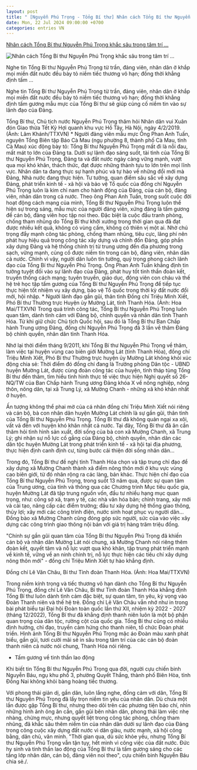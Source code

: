 ```yaml
---
layout: post
title: " [Nguyễn Phú Trọng - Tổng Bí thư] Nhân cách Tổng Bí thư Nguyễn Phú Trọng khắc sâu trong tâm trí ..."
date: Mon, 22 Jul 2024 09:00:00 +0700
categories: entries VN
---
```

[Nhân cách Tổng Bí thư Nguyễn Phú Trọng khắc sâu trong tâm trí ...](http://caobangtv.vn/tin-tuc-n75276/nhan-cach-tong-bi-thu-nguyen-phu-trong-khac-sau-trong-tam-tri-nguoi-dan.html)

![Nhân cách Tổng Bí thư Nguyễn Phú Trọng khắc sâu trong tâm trí ...](http://caobangtv.vn/Images/Favicon/favicon.ico)

Nghe tin Tổng Bí thư Nguyễn Phú Trọng từ trần, đảng viên, nhân dân ở khắp mọi miền đất nước đều bày tỏ niềm tiếc thương vô hạn; đồng thời khẳng định tấm ...

Nghe tin Tổng Bí thư Nguyễn Phú Trọng từ trần, đảng viên, nhân dân ở khắp mọi miền đất nước đều bày tỏ niềm tiếc thương vô hạn; đồng thời khẳng định tấm gương mẫu mực của Tổng Bí thư sẽ giúp củng cố niềm tin vào sự lãnh đạo của Đảng.

Tổng Bí thư, Chủ tịch nước Nguyễn Phú Trọng thăm hỏi Nhân dân vui Xuân đón Giao thừa Tết Kỷ Hợi quanh khu vực Hồ Tây, Hà Nội, ngày 4/2/2019. (Ảnh: Lâm Khánh/TTXVN) * Người đảng viên mẫu mực Ông Phan Anh Tuấn, nguyên Tổng Biên tập Báo Cà Mau (ngụ phường 8, thành phố Cà Mau, tỉnh Cà Mau) xúc động bày tỏ: Tổng Bí thư Nguyễn Phú Trọng mất đi là nỗi đau, mất mát to lớn của Đảng ta. Dưới sự lãnh đạo sáng suốt, tài tình của Tổng Bí thư Nguyễn Phú Trọng, Đảng ta và đất nước ngày càng vững mạnh, vượt qua mọi khó khăn, thách thức, đạt được những thành tựu to lớn trên mọi lĩnh vực. Nhân dân ta đang thực sự hạnh phúc và tự hào về những đổi mới mà Đảng, Nhà nước đang thực hiện. Tư tưởng, quan điểm sâu sắc về xây dựng Đảng, phát triển kinh tế - xã hội và bảo vệ Tổ quốc của đồng chí Nguyễn Phú Trọng luôn là kim chỉ nam cho hành động của Đảng, của cán bộ, đảng viên, nhân dân trong cả nước. Theo ông Phan Anh Tuấn, trong suốt cuộc đời hoạt động cách mạng của mình, Tổng Bí thư Nguyễn Phú Trọng luôn thể hiện sự trong sáng, mẫu mực của người đảng viên, xứng đáng là tấm gương để cán bộ, đảng viên học tập noi theo. Đặc biệt là cuộc đấu tranh phòng, chống tham nhũng do Tổng Bí thư khởi xướng trong thời gian qua đã đạt được nhiều kết quả, không có vùng cấm, không có thiên vị một ai. Nhờ chú trọng đẩy mạnh công tác phòng, chống tham nhũng, tiêu cực, lãng phí nên phát huy hiệu quả trong công tác xây dựng và chỉnh đốn Đảng, góp phần xây dựng Đảng và hệ thống chính trị từ trung ương đến địa phương trong sạch, vững mạnh, củng cố được niềm tin trong cán bộ, đảng viên, nhân dân cả nước. Chính vì vậy, người dân luôn tin tưởng, quý trọng phong cách lãnh đạo của Tổng Bí thư Nguyễn Phú Trọng. Ông Phan Anh Tuấn khẳng định tin tưởng tuyệt đối vào sự lãnh đạo của Đảng, phát huy tốt tinh thần đoàn kết, truyền thống cách mạng; tuyên truyền, giáo dục, động viên con cháu và thế hệ trẻ học tập tấm gương của Tổng Bí thư Nguyễn Phú Trọng để tiếp tục thực hiện tốt nhiệm vụ xây dựng, bảo vệ Tổ quốc trong thời kỳ đất nước đổi mới, hội nhập. * Người lãnh đạo gần gũi, thân tình Đồng chí Triệu Minh Xiết, Phó Bí thư Thường trực Huyện ủy Mường Lát, tỉnh Thanh Hóa. (Ảnh: Hoa Mai/TTXVN) Trong quá trình công tác, Tổng Bí thư Nguyễn Phú Trọng luôn quan tâm, dành tình cảm với Đảng bộ, chính quyền và nhân dân tỉnh Thanh Hóa. Từ khi giữ chức Chủ tịch Quốc hội, sau đó là Tổng Bí thư Ban Chấp hành Trung ương Đảng, đồng chí Nguyễn Phú Trọng đã 3 lần về thăm Đảng bộ chính quyền, nhân dân tỉnh Thanh Hóa.

Nhớ lại thời điểm tháng 9/2011, khi Tổng Bí thư Nguyễn Phú Trọng về thăm, làm việc tại huyện vùng cao biên giới Mường Lát (tỉnh Thanh Hóa), đồng chí Triệu Minh Xiết, Phó Bí thư Thường trực huyện ủy Mường Lát không khỏi xúc động chia sẻ: Thời điểm đó đồng chí đang là Trưởng phòng Dân tộc - UBND huyện Mường Lát, được cùng đoàn công tác của huyện, tỉnh tháp tùng Tổng Bí thư đến thăm, tìm hiểu tình hình thực tế việc thực hiện Nghị quyết số 26-NQ/TW của Ban Chấp hành Trung ương Đảng khóa X về nông nghiệp, nông thôn, nông dân, tại xã Trung Lý, xã Mường Chanh - những xã khó khăn nhất ở huyện.

Ấn tượng không thể phai mờ của cá nhân đồng chí Triệu Minh Xiết nói riêng và cán bộ, bà con nhân dân huyện Mường Lát chính là sự gần gũi, thân tình của Tổng Bí thư Nguyễn Phú Trọng. Tổng Bí thư đã không quản ngại xa xôi, vất vả đến với huyện khó khăn nhất cả nước. Tại đây, Tổng Bí thư đã ân cần thăm hỏi tình hình sản xuất, đời sống của bà con xã Mường Chanh, xã Trung Lý; ghi nhận sự nỗ lực cố gắng của Đảng bộ, chính quyền, nhân dân các dân tộc huyện Mường Lát trong phát triển kinh tế - xã hội tại địa phương, thực hiện định canh định cư, từng bước cải thiện đời sống nhân dân…

Trong đó, Tổng Bí thư đề nghị tỉnh Thanh Hóa chọn và tập trung chỉ đạo để xây dựng xã Mường Chanh thành xã điểm nông thôn mới ở khu vực vùng cao biên giới, từ đó nhân rộng ra các làng, bản khác. Thực hiện chỉ đạo của Tổng Bí thư Nguyễn Phú Trọng, trong suốt 13 năm qua, được sự quan tâm của Trung ương, của tỉnh và thông qua các Chương trình Mục tiêu quốc gia, huyện Mường Lát đã tập trung nguồn vốn, đầu tư nhiều hạng mục quan trọng, như: công sở xã, trạm y tế, các nhà văn hóa bản; chỉnh trang, xây mới và cải tạo, nâng cấp các điểm trường; đầu tư xây dựng hệ thống giao thông, thủy lợi; xây mới các công trình điện, nước sinh hoạt phục vụ người dân… Đồng bào xã Mường Chanh cũng đóng góp sức người, sức của vào việc xây dựng các công trình giao thông nội bản với giá trị hàng trăm triệu đồng.

"Chính sự gần gũi quan tâm của Tổng Bí thư Nguyễn Phú Trọng đã khiến cán bộ và nhân dân Mường Lát nói chung, xã Mường Chanh nói riêng thêm đoàn kết, quyết tâm và nỗ lực vượt qua khó khăn, tập trung phát triển mạnh về kinh tế, vững về an ninh chính trị, nỗ lực thực hiện các tiêu chí xây dựng nông thôn mới" - đồng chí Triệu Minh Xiết tự hào khẳng định.

Đồng chí Lê Văn Châu, Bí thư Tỉnh đoàn Thanh Hóa. (Ảnh: Hoa Mai/TTXVN)

Trong niềm kính trọng và tiếc thương vô hạn dành cho Tổng Bí thư Nguyễn Phú Trọng, đồng chí Lê Văn Châu, Bí thư Tỉnh đoàn Thanh Hóa khẳng định Tổng Bí thư luôn dành tình cảm đặc biệt, sự quan tâm, tin yêu, kỳ vọng vào Đoàn Thanh niên và thế hệ trẻ. Đồng chí Lê Văn Châu vẫn nhớ như in trong bài phát biểu tại Đại hội Đoàn toàn quốc lần thứ XII, nhiệm kỳ 2022 - 2027 (tháng 12/2022), Tổng Bí thư đã khẳng định thanh niên luôn là một bộ phận quan trọng của dân tộc, rường cột của quốc gia. Tổng Bí thư cũng có nhiều định hướng, chỉ đạo, truyền cảm hứng cho thanh niên, tổ chức Đoàn phát triển. Hình ảnh Tổng Bí thư Nguyễn Phú Trọng mặc áo Đoàn màu xanh phát biểu, gần gũi, tươi cười mãi sẽ in sâu trong tâm trí của các cán bộ đoàn thanh niên cả nước nói chung, Thanh Hóa nói riêng.

* Tấm gương về tinh thần lao động

Khi biết tin Tổng Bí thư Nguyễn Phú Trọng qua đời, người cựu chiến binh Nguyễn Báu, ngụ khu phố 3, phường Quyết Thắng, thành phố Biên Hòa, tỉnh Đồng Nai không khỏi bàng hoàng tiếc thương.

Với phong thái giản dị, gần dân, luôn lắng nghe, đồng cảm với dân, Tổng Bí thư Nguyễn Phú Trọng đã lấy trọn niềm tin yêu của nhân dân. Dù chưa một lần được gặp Tổng Bí thư, nhưng theo dõi trên các phương tiện báo chí, nhìn những hình ảnh ông ân cần, gần gũi bên nhân dân, phong thái làm việc nhẹ nhàng, chừng mực, nhưng quyết liệt trong công tác phòng, chống tham nhũng, đã khắc sâu thêm niềm tin của nhân dân dưới sự lãnh đạo của Đảng trong công cuộc xây dựng đất nước vì dân giàu, nước mạnh, xã hội công bằng, dân chủ, văn minh. "Thời gian qua, dù sức khỏe yếu, nhưng Tổng Bí thư Nguyễn Phú Trọng vẫn tận tụy, hết mình vì công việc của đất nước. Đức hy sinh và tinh thần lao động của Tổng Bí thư là tấm gương sáng cho các tầng lớp nhân dân, cán bộ, đảng viên noi theo", cựu chiến binh Nguyễn Báu chia sẻ./.

